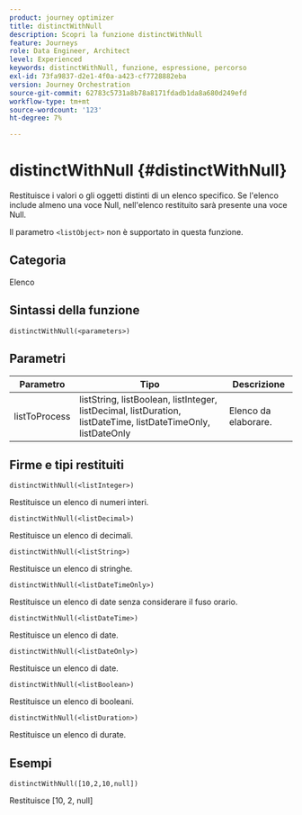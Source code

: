 ```yaml
---
product: journey optimizer
title: distinctWithNull
description: Scopri la funzione distinctWithNull
feature: Journeys
role: Data Engineer, Architect
level: Experienced
keywords: distinctWithNull, funzione, espressione, percorso
exl-id: 73fa9837-d2e1-4f0a-a423-cf7728882eba
version: Journey Orchestration
source-git-commit: 62783c5731a8b78a8171fdadb1da8a680d249efd
workflow-type: tm+mt
source-wordcount: '123'
ht-degree: 7%

---
```


# distinctWithNull {#distinctWithNull}

Restituisce i valori o gli oggetti distinti di un elenco specifico. Se l&#39;elenco include almeno una voce Null, nell&#39;elenco restituito sarà presente una voce Null.

Il parametro `<listObject>` non è supportato in questa funzione.

## Categoria

Elenco

## Sintassi della funzione

`distinctWithNull(<parameters>)`

## Parametri

| Parametro | Tipo | Descrizione |
|-----------|------------------|------------------|
| listToProcess | listString, listBoolean, listInteger, listDecimal, listDuration, listDateTime, listDateTimeOnly, listDateOnly | Elenco da elaborare. |

## Firme e tipi restituiti

`distinctWithNull(<listInteger>)`

Restituisce un elenco di numeri interi.

`distinctWithNull(<listDecimal>)`

Restituisce un elenco di decimali.

`distinctWithNull(<listString>)`

Restituisce un elenco di stringhe.

`distinctWithNull(<listDateTimeOnly>)`

Restituisce un elenco di date senza considerare il fuso orario.

`distinctWithNull(<listDateTime>)`

Restituisce un elenco di date.

`distinctWithNull(<listDateOnly>)`

Restituisce un elenco di date.

`distinctWithNull(<listBoolean>)`

Restituisce un elenco di booleani.

`distinctWithNull(<listDuration>)`

Restituisce un elenco di durate.

## Esempi

`distinctWithNull([10,2,10,null])`

Restituisce [10, 2, null]
